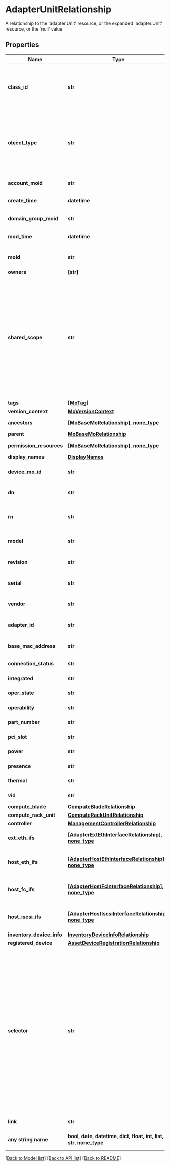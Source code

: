 # AdapterUnitRelationship

A relationship to the 'adapter.Unit' resource, or the expanded 'adapter.Unit' resource, or the 'null' value.
## Properties
Name | Type | Description | Notes
------------ | ------------- | ------------- | -------------
**class_id** | **str** | The concrete type of this complex type. Its value must be the same as the &#39;objectType&#39; property. The OpenAPI document references this property as a discriminator value. | [readonly] 
**object_type** | **str** | The fully-qualified type of this managed object, i.e. the class name. This property is optional. The ObjectType is implied from the URL path. If specified, the value of objectType must match the class name specified in the URL path. | [readonly] defaults to nulltype.Null
**account_moid** | **str** | The Account ID for this managed object. | [optional] [readonly] 
**create_time** | **datetime** | The time when this managed object was created. | [optional] [readonly] 
**domain_group_moid** | **str** | The DomainGroup ID for this managed object. | [optional] [readonly] 
**mod_time** | **datetime** | The time when this managed object was last modified. | [optional] [readonly] 
**moid** | **str** | The unique identifier of this Managed Object instance. | [optional] 
**owners** | **[str]** |  | [optional] 
**shared_scope** | **str** | Intersight provides pre-built workflows, tasks and policies to end users through global catalogs. Objects that are made available through global catalogs are said to have a &#39;shared&#39; ownership. Shared objects are either made globally available to all end users or restricted to end users based on their license entitlement. Users can use this property to differentiate the scope (global or a specific license tier) to which a shared MO belongs. | [optional] [readonly] 
**tags** | [**[MoTag]**](MoTag.md) |  | [optional] 
**version_context** | [**MoVersionContext**](MoVersionContext.md) |  | [optional] 
**ancestors** | [**[MoBaseMoRelationship], none_type**](MoBaseMoRelationship.md) | An array of relationships to moBaseMo resources. | [optional] [readonly] 
**parent** | [**MoBaseMoRelationship**](MoBaseMoRelationship.md) |  | [optional] 
**permission_resources** | [**[MoBaseMoRelationship], none_type**](MoBaseMoRelationship.md) | An array of relationships to moBaseMo resources. | [optional] [readonly] 
**display_names** | [**DisplayNames**](DisplayNames.md) |  | [optional] 
**device_mo_id** | **str** | The database identifier of the registered device of an object. | [optional] [readonly] 
**dn** | **str** | The Distinguished Name unambiguously identifies an object in the system. | [optional] [readonly] 
**rn** | **str** | The Relative Name uniquely identifies an object within a given context. | [optional] [readonly] 
**model** | **str** | This field identifies the model of the given component. | [optional] [readonly] 
**revision** | **str** | This field identifies the revision of the given component. | [optional] [readonly] 
**serial** | **str** | This field identifies the serial of the given component. | [optional] [readonly] 
**vendor** | **str** | This field identifies the vendor of the given component. | [optional] [readonly] 
**adapter_id** | **str** | Unique Identifier of an adapter Unit within a Rack Interface. | [optional] [readonly] 
**base_mac_address** | **str** | Original Base Mac address of an adapter unit. | [optional] [readonly] 
**connection_status** | **str** | Connectivity Status of adapter - A or B or AB. | [optional] [readonly] 
**integrated** | **str** | Cisco Integrated adapter or other type. | [optional] [readonly] 
**oper_state** | **str** | Operational state of an adapter unit. | [optional] [readonly] 
**operability** | **str** | Operability state of an adapter unit. | [optional] [readonly] 
**part_number** | **str** | Part number of an adapter unit. | [optional] [readonly] 
**pci_slot** | **str** | PCIe slot of the adapter in the server. | [optional] [readonly] 
**power** | **str** | Power state of an adapter unit. | [optional] [readonly] 
**presence** | **str** | Adapter Unit presence or absence. | [optional] [readonly] 
**thermal** | **str** | Thermal state of an adapter unit. | [optional] [readonly] 
**vid** | **str** | Virtual Id of the adapter in the server. | [optional] [readonly] 
**compute_blade** | [**ComputeBladeRelationship**](ComputeBladeRelationship.md) |  | [optional] 
**compute_rack_unit** | [**ComputeRackUnitRelationship**](ComputeRackUnitRelationship.md) |  | [optional] 
**controller** | [**ManagementControllerRelationship**](ManagementControllerRelationship.md) |  | [optional] 
**ext_eth_ifs** | [**[AdapterExtEthInterfaceRelationship], none_type**](AdapterExtEthInterfaceRelationship.md) | An array of relationships to adapterExtEthInterface resources. | [optional] [readonly] 
**host_eth_ifs** | [**[AdapterHostEthInterfaceRelationship], none_type**](AdapterHostEthInterfaceRelationship.md) | An array of relationships to adapterHostEthInterface resources. | [optional] [readonly] 
**host_fc_ifs** | [**[AdapterHostFcInterfaceRelationship], none_type**](AdapterHostFcInterfaceRelationship.md) | An array of relationships to adapterHostFcInterface resources. | [optional] [readonly] 
**host_iscsi_ifs** | [**[AdapterHostIscsiInterfaceRelationship], none_type**](AdapterHostIscsiInterfaceRelationship.md) | An array of relationships to adapterHostIscsiInterface resources. | [optional] [readonly] 
**inventory_device_info** | [**InventoryDeviceInfoRelationship**](InventoryDeviceInfoRelationship.md) |  | [optional] 
**registered_device** | [**AssetDeviceRegistrationRelationship**](AssetDeviceRegistrationRelationship.md) |  | [optional] 
**selector** | **str** | An OData $filter expression which describes the REST resource to be referenced. This field may be set instead of &#39;moid&#39; by clients. 1. If &#39;moid&#39; is set this field is ignored. 1. If &#39;selector&#39; is set and &#39;moid&#39; is empty/absent from the request, Intersight determines the Moid of the resource matching the filter expression and populates it in the MoRef that is part of the object instance being inserted/updated to fulfill the REST request. An error is returned if the filter matches zero or more than one REST resource. An example filter string is: Serial eq &#39;3AA8B7T11&#39;. | [optional] [readonly] 
**link** | **str** | A URL to an instance of the &#39;mo.MoRef&#39; class. | [optional] 
**any string name** | **bool, date, datetime, dict, float, int, list, str, none_type** | any string name can be used but the value must be the correct type | [optional]

[[Back to Model list]](../README.md#documentation-for-models) [[Back to API list]](../README.md#documentation-for-api-endpoints) [[Back to README]](../README.md)


